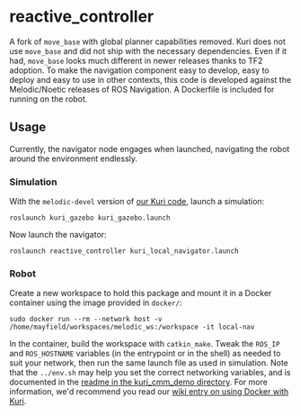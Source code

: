 # reactive_controller

A fork of `move_base` with global planner capabilities removed. Kuri does not use `move_base` and did not ship with the necessary dependencies. Even if it had, `move_base` looks much different in newer releases thanks to TF2 adoption. To make the navigation component easy to develop, easy to deploy and easy to use in other contexts, this code is developed against the Melodic/Noetic releases of ROS Navigation. A Dockerfile is included for running on the robot.

## Usage

Currently, the navigator node engages when launched, navigating the robot around the environment endlessly.

### Simulation

With the `melodic-devel` version of [our Kuri code](https://github.com/hcrlab/kuri/tree/melodic-devel), launch a simulation:

    roslaunch kuri_gazebo kuri_gazebo.launch

Now launch the navigator:

    roslaunch reactive_controller kuri_local_navigator.launch

### Robot

Create a new workspace to hold this package and mount it in a Docker container using the image provided in `docker/`:

    sudo docker run --rm --network host -v /home/mayfield/workspaces/melodic_ws:/workspace -it local-nav

In the container, build the workspace with `catkin_make`. Tweak the `ROS_IP` and `ROS_HOSTNAME` variables (in the entrypoint or in the shell) as needed to suit your network, then run the same launch file as used in simulation. Note that the `../env.sh` may help you set the correct networking variables, and is documented in the [readme in the kuri_cmm_demo directory](../kuri_cmm_demo/README.md). For more information, we'd recommend you read our [wiki entry on using Docker with Kuri](https://github.com/hcrlab/wiki/wiki/Robots:-Kuri:-Docker).
